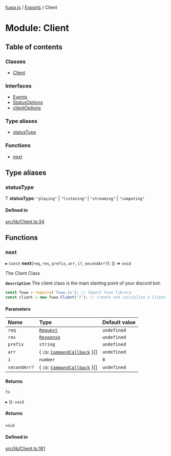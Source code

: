 [fuwa.js](../README.md) / [Exports](../modules.md) / Client

# Module: Client

## Table of contents

### Classes

- [Client](../classes/Client.Client-1.md)

### Interfaces

- [Events](../interfaces/Client.Events.md)
- [StatusOptions](../interfaces/Client.StatusOptions.md)
- [clientOptions](../interfaces/Client.clientOptions.md)

### Type aliases

- [statusType](Client.md#statustype)

### Functions

- [next](Client.md#next)

## Type aliases

### statusType

Ƭ **statusType**: ``"playing"`` \| ``"listening"`` \| ``"streaming"`` \| ``"competing"``

#### Defined in

[src/lib/Client.ts:34](https://github.com/Fuwajs/Fuwa.js/blob/d4e1de5/src/lib/Client.ts#L34)

## Functions

### next

▸ `Const` **next**(`req`, `res`, `prefix`, `arr`, `i?`, `secondArr?`): () => `void`

The Client Class

**`description`** The client class is the main starting point of your discord bot.
```typescript
const fuwa = require('fuwa.js'); // Import Fuwa library
const client = new fuwa.Client('?'); // Create and initialize a Client
```

#### Parameters

| Name | Type | Default value |
| :------ | :------ | :------ |
| `req` | [`Request`](../classes/Request.Request-1.md) | `undefined` |
| `res` | [`Response`](../classes/Response.Response-1.md) | `undefined` |
| `prefix` | `string` | `undefined` |
| `arr` | { `cb`: [`CommandCallback`](Command.md#commandcallback)  }[] | `undefined` |
| `i` | `number` | `0` |
| `secondArr?` | { `cb`: [`CommandCallback`](Command.md#commandcallback)  }[] | `undefined` |

#### Returns

`fn`

▸ (): `void`

##### Returns

`void`

#### Defined in

[src/lib/Client.ts:161](https://github.com/Fuwajs/Fuwa.js/blob/d4e1de5/src/lib/Client.ts#L161)
